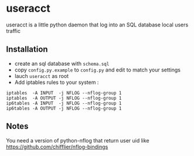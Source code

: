 # useracct #

useracct is a little python daemon that log into an SQL database local users traffic

## Installation ##

 * create an sql database with ```schema.sql```
 * copy ```config.py.example``` to ```config.py``` and edit to match your settings
 * lauch ```useracct``` as root
 * Add iptables rules to your system :
```
iptables  -A INPUT  -j NFLOG --nflog-group 1
iptables  -A OUTPUT -j NFLOG --nflog-group 1
ip6tables -A INPUT  -j NFLOG --nflog-group 1
ip6tables -A OUTPUT -j NFLOG --nflog-group 1
```

## Notes ##

You need a version of python-nflog that return user uid like
https://github.com/chifflier/nflog-bindings
